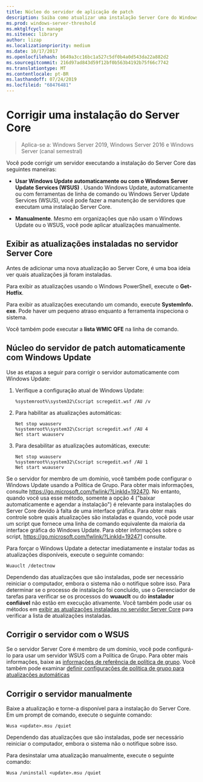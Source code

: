 ```yaml
---
title: Núcleo do servidor de aplicação de patch
description: Saiba como atualizar uma instalação Server Core do Windows Server
ms.prod: windows-server-threshold
ms.mktglfcycl: manage
ms.sitesec: library
author: lizap
ms.localizationpriority: medium
ms.date: 10/17/2017
ms.openlocfilehash: b649a3cc16bc1a527c5df0b4a0d543da22a882d2
ms.sourcegitcommit: 216d97ad843d59f12bf0b563b4192b75f66c7742
ms.translationtype: MT
ms.contentlocale: pt-BR
ms.lasthandoff: 07/24/2019
ms.locfileid: "68476481"
---
```

# <a name="patch-a-server-core-installation"></a>Corrigir uma instalação do Server Core

> Aplica-se a: Windows Server 2019, Windows Server 2016 e Windows Server (canal semestral)

Você pode corrigir um servidor executando a instalação do Server Core das seguintes maneiras:

- **Usar Windows Update automaticamente ou com o Windows Server Update Services (WSUS)** . Usando Windows Update, automaticamente ou com ferramentas de linha de comando ou Windows Server Update Services (WSUS), você pode fazer a manutenção de servidores que executam uma instalação Server Core.

- **Manualmente**. Mesmo em organizações que não usam o Windows Update ou o WSUS, você pode aplicar atualizações manualmente.

## <a name="view-the-updates-installed-on-your-server-core-server"></a>Exibir as atualizações instaladas no servidor Server Core
Antes de adicionar uma nova atualização ao Server Core, é uma boa ideia ver quais atualizações já foram instaladas.

Para exibir as atualizações usando o Windows PowerShell, execute o **Get-Hotfix**.

Para exibir as atualizações executando um comando, execute **SystemInfo. exe**. Pode haver um pequeno atraso enquanto a ferramenta inspeciona o sistema.

Você também pode executar a **lista WMIC QFE** na linha de comando. 

## <a name="patch-server-core-automatically-with-windows-update"></a>Núcleo do servidor de patch automaticamente com Windows Update

Use as etapas a seguir para corrigir o servidor automaticamente com Windows Update:

1. Verifique a configuração atual de Windows Update:
   ```
   %systemroot%\system32\Cscript scregedit.wsf /AU /v 
   ```

2. Para habilitar as atualizações automáticas:

   ```
   Net stop wuauserv 
   %systemroot%\system32\Cscript scregedit.wsf /AU 4 
   Net start wuauserv
   ```  

3. Para desabilitar as atualizações automáticas, execute:

   ```
   Net stop wuauserv 
   %systemroot%\system32\Cscript scregedit.wsf /AU 1 
   Net start wuauserv 
   ```

Se o servidor for membro de um domínio, você também pode configurar o Windows Update usando a Política de Grupo. Para obter mais informações, consulte https://go.microsoft.com/fwlink/?LinkId=192470. No entanto, quando você usa esse método, somente a opção 4 ("baixar automaticamente e agendar a instalação") é relevante para instalações do Server Core devido à falta de uma interface gráfica. Para obter mais controle sobre quais atualizações são instaladas e quando, você pode usar um script que fornece uma linha de comando equivalente da maioria da interface gráfica do Windows Update. Para obter informações sobre o script, https://go.microsoft.com/fwlink/?LinkId=192471 consulte.

Para forçar o Windows Update a detectar imediatamente e instalar todas as atualizações disponíveis, execute o seguinte comando:

```
Wuauclt /detectnow 
```

Dependendo das atualizações que são instaladas, pode ser necessário reiniciar o computador, embora o sistema não o notifique sobre isso. Para determinar se o processo de instalação foi concluído, use o Gerenciador de tarefas para verificar se os processos do **wuauclt** ou do **instalador confiável** não estão em execução ativamente. Você também pode usar os métodos em [exibir as atualizações instaladas no servidor Server Core](#view-the-updates-installed-on-your-server-core-server) para verificar a lista de atualizações instaladas.

## <a name="patch-the-server-with-wsus"></a>Corrigir o servidor com o WSUS 

Se o servidor Server Core é membro de um domínio, você pode configurá-lo para usar um servidor WSUS com a Política de Grupo. Para obter mais informações, baixe as [informações de referência de política de grupo](https://www.microsoft.com/download/details.aspx?id=25250). Você também pode examinar [definir configurações de política de grupo para atualizações automáticas](../windows-server-update-services/deploy/4-configure-group-policy-settings-for-automatic-updates.md)

## <a name="patch-the-server-manually"></a>Corrigir o servidor manualmente

Baixe a atualização e torne-a disponível para a instalação do Server Core.
Em um prompt de comando, execute o seguinte comando:

```
Wusa <update>.msu /quiet 
```

Dependendo das atualizações que são instaladas, pode ser necessário reiniciar o computador, embora o sistema não o notifique sobre isso.

Para desinstalar uma atualização manualmente, execute o seguinte comando:

```
Wusa /uninstall <update>.msu /quiet 
```

